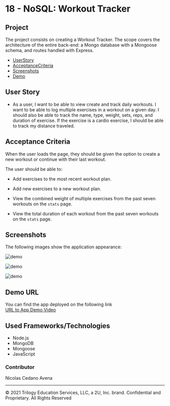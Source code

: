 # 18 - NoSQL: Workout Tracker

## Project

The project consists on creating a Workout Tracker. The scope covers the architecture of the entire back-end: a Mongo database with a Mongoose schema, and routes handled with Express.


- [UserStory](#UserStory)
- [AcceptanceCriteria](#AcceptanceCriteria)
- [Screenshots](#Screenshots&Test)
- [Demo](#Demo)




## User Story

* As a user, I want to be able to view create and track daily workouts. I want to be able to log multiple exercises in a workout on a given day. I should also be able to track the name, type, weight, sets, reps, and duration of exercise. If the exercise is a cardio exercise, I should be able to track my distance traveled.


## Acceptance Criteria

When the user loads the page, they should be given the option to create a new workout or continue with their last workout.

The user should be able to:

  * Add exercises to the most recent workout plan.

  * Add new exercises to a new workout plan.

  * View the combined weight of multiple exercises from the past seven workouts on the `stats` page.

  * View the total duration of each workout from the past seven workouts on the `stats` page.



## Screenshots 

The following images show the application appearance:


![demo](Assets/demo-one.png)


![demo](Assets/demo-two.png)


![demo](Assets/demo-three.png)



## Demo URL 


You can find the app deployed on the following link  
<a href="https://drive.google.com/file/d/1tgnoP3JGt5H796ZaIcTYCgYSolDNdo2q/view?usp=sharing" target="_blank">URL to App Demo Video</a>



## Used Frameworks/Technologies

- Node.js
- MongoDB
- Mongoose
- JavaScript




### Contributor


Nicolas Cedano Avena
- - -
© 2021 Trilogy Education Services, LLC, a 2U, Inc. brand. Confidential and Proprietary. All Rights Reserved